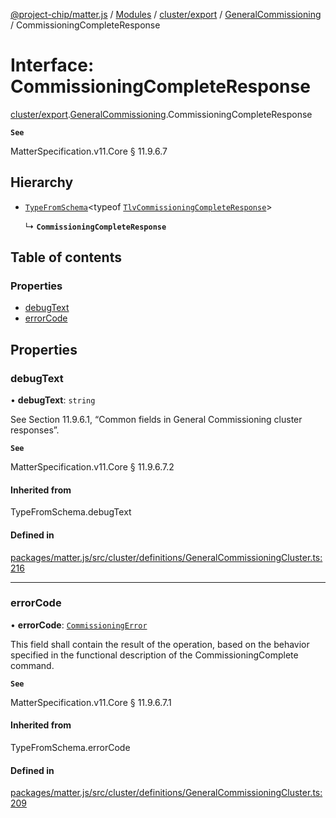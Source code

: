 [@project-chip/matter.js](../README.md) / [Modules](../modules.md) / [cluster/export](../modules/cluster_export.md) / [GeneralCommissioning](../modules/cluster_export.GeneralCommissioning.md) / CommissioningCompleteResponse

# Interface: CommissioningCompleteResponse

[cluster/export](../modules/cluster_export.md).[GeneralCommissioning](../modules/cluster_export.GeneralCommissioning.md).CommissioningCompleteResponse

**`See`**

MatterSpecification.v11.Core § 11.9.6.7

## Hierarchy

- [`TypeFromSchema`](../modules/tlv_export.md#typefromschema)\<typeof [`TlvCommissioningCompleteResponse`](../modules/cluster_export.GeneralCommissioning.md#tlvcommissioningcompleteresponse)\>

  ↳ **`CommissioningCompleteResponse`**

## Table of contents

### Properties

- [debugText](cluster_export.GeneralCommissioning.CommissioningCompleteResponse.md#debugtext)
- [errorCode](cluster_export.GeneralCommissioning.CommissioningCompleteResponse.md#errorcode)

## Properties

### debugText

• **debugText**: `string`

See Section 11.9.6.1, “Common fields in General Commissioning cluster responses”.

**`See`**

MatterSpecification.v11.Core § 11.9.6.7.2

#### Inherited from

TypeFromSchema.debugText

#### Defined in

[packages/matter.js/src/cluster/definitions/GeneralCommissioningCluster.ts:216](https://github.com/project-chip/matter.js/blob/558e12c94a201592c28c7bc0743705360b3e5ca6/packages/matter.js/src/cluster/definitions/GeneralCommissioningCluster.ts#L216)

___

### errorCode

• **errorCode**: [`CommissioningError`](../enums/cluster_export.GeneralCommissioning.CommissioningError.md)

This field shall contain the result of the operation, based on the behavior specified in the functional
description of the CommissioningComplete command.

**`See`**

MatterSpecification.v11.Core § 11.9.6.7.1

#### Inherited from

TypeFromSchema.errorCode

#### Defined in

[packages/matter.js/src/cluster/definitions/GeneralCommissioningCluster.ts:209](https://github.com/project-chip/matter.js/blob/558e12c94a201592c28c7bc0743705360b3e5ca6/packages/matter.js/src/cluster/definitions/GeneralCommissioningCluster.ts#L209)

